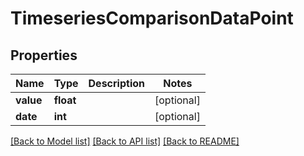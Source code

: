 # TimeseriesComparisonDataPoint

## Properties
Name | Type | Description | Notes
------------ | ------------- | ------------- | -------------
**value** | **float** |  | [optional] 
**date** | **int** |  | [optional] 

[[Back to Model list]](../README.md#documentation-for-models) [[Back to API list]](../README.md#documentation-for-api-endpoints) [[Back to README]](../README.md)


